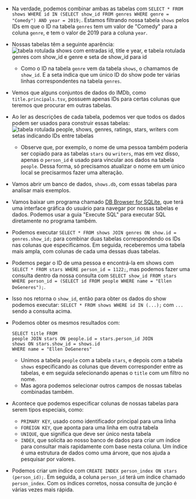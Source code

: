 *   Na verdade, podemos combinar ambas as tabelas com `SELECT * FROM shows WHERE id IN (SELECT show_id FROM genres WHERE genre = "Comedy") AND year = 2019;`. Estamos filtrando nossa tabela `shows` pelos IDs em que o ID na tabela `genres` tem um valor de "Comedy" para a coluna `genre`, e tem o valor de 2019 para a coluna `year`.
*   Nossas tabelas têm a seguinte aparência:  
    ![tabela rotulada shows com entradas id, title e year, e tabela rotulada genres com show_id e genre e seta de show_id para id](https://cs50.harvard.edu/x/2020/notes/7/shows_table_genres_table.png)
    *   Como o ID na tabela `genre` vem da tabela `shows`, o chamamos de `show_id`. E a seta indica que um único ID do show pode ter várias linhas correspondentes na tabela `genres`.
*   Vemos que alguns conjuntos de dados do IMDb, como `title.principals.tsv`, possuem apenas IDs para certas colunas que teremos que procurar em outras tabelas.
*   Ao ler as descrições de cada tabela, podemos ver que todos os dados podem ser usados para construir essas tabelas:  
    ![tabela rotulada people, shows, genres, ratings, stars, writers com setas indicando IDs entre tabelas](https://cs50.harvard.edu/x/2020/notes/7/imdb_tables.png)
    *   Observe que, por exemplo, o nome de uma pessoa também poderia ser copiado para as tabelas `stars` ou `writers`, mas em vez disso, apenas o `person_id` é usado para vincular aos dados na tabela `people`. Dessa forma, só precisamos atualizar o nome em um único local se precisarmos fazer uma alteração.
*   Vamos abrir um banco de dados, `shows.db`, com essas tabelas para analisar mais exemplos.
*   Vamos baixar um programa chamado [DB Browser for SQLite](https://sqlitebrowser.org/dl/), que terá uma interface gráfica do usuário para navegar por nossas tabelas e dados. Podemos usar a guia "Execute SQL" para executar SQL diretamente no programa também.
*   Podemos executar `SELECT * FROM shows JOIN genres ON show.id = genres.show_id;` para combinar duas tabelas correspondendo os IDs nas colunas que especificamos. Em seguida, receberemos uma tabela mais ampla, com colunas de cada uma dessas duas tabelas.
*   Podemos pegar o ID de uma pessoa e encontrá-la em shows com `SELECT * FROM stars WHERE person_id = 1122;`, mas podemos fazer uma consulta dentro da nossa consulta com `SELECT show_id FROM stars WHERE person_id = (SELECT id FROM people WHERE name = "Ellen DeGeneres");`.
*   Isso nos retorna o `show_id`, então para obter os dados do show podemos executar: `SELECT * FROM shows WHERE id IN (...);` com `...` sendo a consulta acima.
*   Podemos obter os mesmos resultados com:

        SELECT title FROM
        people JOIN stars ON people.id = stars.person_id JOIN
        shows ON stars.show_id = shows.id
        WHERE name = "Ellen DeGeneres"
        
    
    *   Unimos a tabela `people` com a tabela `stars`, e depois com a tabela `shows` especificando as colunas que devem corresponder entre as tabelas, e em seguida selecionando apenas o `title` com um filtro no nome.
    *   Mas agora podemos selecionar outros campos de nossas tabelas combinadas também.
*   Acontece que podemos especificar colunas de nossas tabelas para serem tipos especiais, como:
    *   `PRIMARY KEY`, usado como identificador principal para uma linha
    *   `FOREIGN KEY`, que aponta para uma linha em outra tabela
    *   `UNIQUE`, que significa que deve ser único nesta tabela
    *   `INDEX`, que solicita ao nosso banco de dados para criar um índice para consultar mais rapidamente com base nesta coluna. Um índice é uma estrutura de dados como uma árvore, que nos ajuda a pesquisar por valores.
*   Podemos criar um índice com `CREATE INDEX person_index ON stars (person_id);`. Em seguida, a coluna `person_id` terá um índice chamado `person_index`. Com os índices corretos, nossa consulta de junção é várias vezes mais rápida.